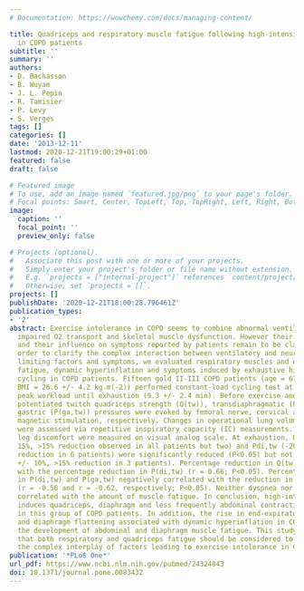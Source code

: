 ```yaml
---
# Documentation: https://wowchemy.com/docs/managing-content/

title: Quadriceps and respiratory muscle fatigue following high-intensity cycling
  in COPD patients
subtitle: ''
summary: ''
authors:
- D. Bachasson
- B. Wuyam
- J. L. Pepin
- R. Tamisier
- P. Levy
- S. Verges
tags: []
categories: []
date: '2013-12-11'
lastmod: 2020-12-21T19:00:29+01:00
featured: false
draft: false

# Featured image
# To use, add an image named `featured.jpg/png` to your page's folder.
# Focal points: Smart, Center, TopLeft, Top, TopRight, Left, Right, BottomLeft, Bottom, BottomRight.
image:
  caption: ''
  focal_point: ''
  preview_only: false

# Projects (optional).
#   Associate this post with one or more of your projects.
#   Simply enter your project's folder or file name without extension.
#   E.g. `projects = ["internal-project"]` references `content/project/deep-learning/index.md`.
#   Otherwise, set `projects = []`.
projects: []
publishDate: '2020-12-21T18:00:28.796461Z'
publication_types:
- '2'
abstract: Exercise intolerance in COPD seems to combine abnormal ventilatory mechanics,
  impaired O2 transport and skeletal muscle dysfunction. However their relative contribution
  and their influence on symptoms reported by patients remain to be clarified. In
  order to clarify the complex interaction between ventilatory and neuromuscular exercise
  limiting factors and symptoms, we evaluated respiratory muscles and quadriceps contractile
  fatigue, dynamic hyperinflation and symptoms induced by exhaustive high-intensity
  cycling in COPD patients. Fifteen gold II-III COPD patients (age = 67 +/- 6 yr;
  BMI = 26.6 +/- 4.2 kg.m(-2)) performed constant-load cycling test at 80% of their
  peak workload until exhaustion (9.3 +/- 2.4 min). Before exercise and at exhaustion,
  potentiated twitch quadriceps strength (Q(tw)), transdiaphragmatic (P(di,tw)) and
  gastric (P(ga,tw)) pressures were evoked by femoral nerve, cervical and thoracic
  magnetic stimulation, respectively. Changes in operational lung volumes during exercise
  were assessed via repetitive inspiratory capacity (IC) measurements. Dyspnoea and
  leg discomfort were measured on visual analog scale. At exhaustion, Q(tw) (-33 +/-
  15%, >15% reduction observed in all patients but two) and Pdi,tw (-20 +/- 15%, >15%
  reduction in 6 patients) were significantly reduced (P<0.05) but not Pga,tw (-6
  +/- 10%, >15% reduction in 3 patients). Percentage reduction in Q(tw) correlated
  with the percentage reduction in P(di,tw) (r = 0.66; P<0.05). Percentage reductions
  in P(di,tw) and P(ga,tw) negatively correlated with the reduction in IC at exhaustion
  (r = -0.56 and r = -0.62, respectively; P<0.05). Neither dyspnea nor leg discomfort
  correlated with the amount of muscle fatigue. In conclusion, high-intensity exercise
  induces quadriceps, diaphragm and less frequently abdominal contractile fatigue
  in this group of COPD patients. In addition, the rise in end-expiratory lung volume
  and diaphragm flattening associated with dynamic hyperinflation in COPD might limit
  the development of abdominal and diaphragm muscle fatigue. This study underlines
  that both respiratory and quadriceps fatigue should be considered to understand
  the complex interplay of factors leading to exercise intolerance in COPD patients.
publication: '*PLoS One*'
url_pdf: https://www.ncbi.nlm.nih.gov/pubmed/24324843
doi: 10.1371/journal.pone.0083432
---
```

